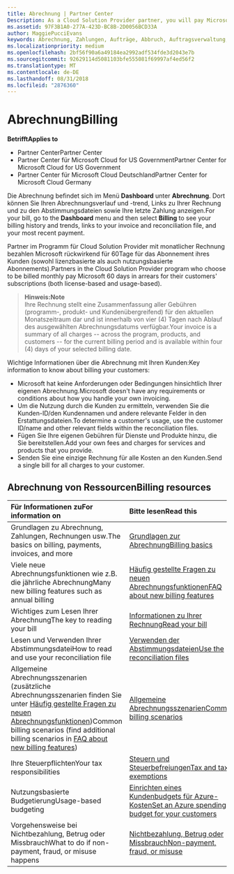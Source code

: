 ```yaml
---
title: Abrechnung | Partner Center
Description: As a Cloud Solution Provider partner, you will pay Microsoft 60 days in arrears for the license-based and usage-based subscriptions of your customers.
ms.assetid: 97F3B1A0-277A-423D-BC8B-2D0056BCD33A
author: MaggiePucciEvans
keywords: Abrechnung, Zahlungen, Aufträge, Abbruch, Auftragsverwaltung, Nichtbezahlung, Betrug, Missbrauch, Steuern, Steuerbefreiungen, Abstimmungsdateien, Abstimmungsdatei
ms.localizationpriority: medium
ms.openlocfilehash: 2bf56f90a6a49184ea2992adf534fde3d2043e7b
ms.sourcegitcommit: 92629114d5081103bfe555081f69997af4ed56f2
ms.translationtype: MT
ms.contentlocale: de-DE
ms.lasthandoff: 08/31/2018
ms.locfileid: "2876360"
---
```

# <a name="billing"></a><span data-ttu-id="b46db-103">Abrechnung</span><span class="sxs-lookup"><span data-stu-id="b46db-103">Billing</span></span>

**<span data-ttu-id="b46db-104">Betrifft</span><span class="sxs-lookup"><span data-stu-id="b46db-104">Applies to</span></span>**

-  <span data-ttu-id="b46db-105">Partner Center</span><span class="sxs-lookup"><span data-stu-id="b46db-105">Partner Center</span></span>
-  <span data-ttu-id="b46db-106">Partner Center für Microsoft Cloud for US Government</span><span class="sxs-lookup"><span data-stu-id="b46db-106">Partner Center for Microsoft Cloud for US Government</span></span>
-  <span data-ttu-id="b46db-107">Partner Center für Microsoft Cloud Deutschland</span><span class="sxs-lookup"><span data-stu-id="b46db-107">Partner Center for Microsoft Cloud Germany</span></span>

<span data-ttu-id="b46db-108">Die Abrechnung befindet sich im Menü **Dashboard** unter **Abrechnung**. Dort können Sie Ihren Abrechnungsverlauf und -trend, Links zu Ihrer Rechnung und zu den Abstimmungsdateien sowie Ihre letzte Zahlung anzeigen.</span><span class="sxs-lookup"><span data-stu-id="b46db-108">For your bill, go to the **Dashboard** menu and then select **Billing** to see your billing history and trends, links to your invoice and reconciliation file, and your most recent payment.</span></span>

<span data-ttu-id="b46db-109">Partner im Programm für Cloud Solution Provider mit monatlicher Rechnung bezahlen Microsoft rückwirkend für 60Tage für das Abonnement ihres Kunden (sowohl lizenzbasierte als auch nutzungsbasierte Abonnements).</span><span class="sxs-lookup"><span data-stu-id="b46db-109">Partners in the Cloud Solution Provider program who choose to be billed monthly pay Microsoft 60 days in arrears for their customers' subscriptions (both license-based and usage-based).</span></span>

>**<span data-ttu-id="b46db-110">Hinweis:</span><span class="sxs-lookup"><span data-stu-id="b46db-110">Note</span></span>**<br>
<span data-ttu-id="b46db-111">Ihre Rechnung stellt eine Zusammenfassung aller Gebühren (programm-, produkt- und Kundenübergreifend) für den aktuellen Monatszeitraum dar und ist innerhalb von vier (4) Tagen nach Ablauf des ausgewählten Abrechnungsdatums verfügbar.</span><span class="sxs-lookup"><span data-stu-id="b46db-111">Your invoice is a summary of all charges -- across the program, products, and customers -- for the current billing period and is available within four (4) days of your selected billing date.</span></span>

<span data-ttu-id="b46db-112">Wichtige Informationen über die Abrechnung mit Ihren Kunden:</span><span class="sxs-lookup"><span data-stu-id="b46db-112">Key information to know about billing your customers:</span></span>

-   <span data-ttu-id="b46db-113">Microsoft hat keine Anforderungen oder Bedingungen hinsichtlich Ihrer eigenen Abrechnung.</span><span class="sxs-lookup"><span data-stu-id="b46db-113">Microsoft doesn't have any requirements or conditions about how you handle your own invoicing.</span></span>
-   <span data-ttu-id="b46db-114">Um die Nutzung durch die Kunden zu ermitteln, verwenden Sie die Kunden-ID/den Kundennamen und andere relevante Felder in den Erstattungsdateien.</span><span class="sxs-lookup"><span data-stu-id="b46db-114">To determine a customer's usage, use the customer ID/name and other relevant fields within the reconciliation files.</span></span>
-   <span data-ttu-id="b46db-115">Fügen Sie Ihre eigenen Gebühren für Dienste und Produkte hinzu, die Sie bereitstellen.</span><span class="sxs-lookup"><span data-stu-id="b46db-115">Add your own fees and charges for services and products that you provide.</span></span>
-   <span data-ttu-id="b46db-116">Senden Sie eine einzige Rechnung für alle Kosten an den Kunden.</span><span class="sxs-lookup"><span data-stu-id="b46db-116">Send a single bill for all charges to your customer.</span></span>

## <a name="billing-resources"></a><span data-ttu-id="b46db-117">Abrechnung von Ressourcen</span><span class="sxs-lookup"><span data-stu-id="b46db-117">Billing resources</span></span>
|**<span data-ttu-id="b46db-118">Für Informationen zu</span><span class="sxs-lookup"><span data-stu-id="b46db-118">For information on</span></span>**   |**<span data-ttu-id="b46db-119">Bitte lesen</span><span class="sxs-lookup"><span data-stu-id="b46db-119">Read this</span></span>**    |
|:-----------------------------|:-----------------|
|<span data-ttu-id="b46db-120">Grundlagen zu Abrechnung, Zahlungen, Rechnungen usw.</span><span class="sxs-lookup"><span data-stu-id="b46db-120">The basics on billing, payments, invoices, and  more</span></span>   |[<span data-ttu-id="b46db-121">Grundlagen zur Abrechnung</span><span class="sxs-lookup"><span data-stu-id="b46db-121">Billing basics</span></span>](billing-basics.md)
|<span data-ttu-id="b46db-122">Viele neue Abrechnungsfunktionen wie z.B. die jährliche Abrechnung</span><span class="sxs-lookup"><span data-stu-id="b46db-122">Many new billing features such as annual billing</span></span>   |[<span data-ttu-id="b46db-123">Häufig gestellte Fragen zu neuen Abrechnungsfunktionen</span><span class="sxs-lookup"><span data-stu-id="b46db-123">FAQ about new billing features</span></span>](faq-about-new-billing-features.md)|
|<span data-ttu-id="b46db-124">Wichtiges zum Lesen Ihrer Abrechnung</span><span class="sxs-lookup"><span data-stu-id="b46db-124">The key to reading your bill</span></span>   |[<span data-ttu-id="b46db-125">Informationen zu Ihrer Rechnung</span><span class="sxs-lookup"><span data-stu-id="b46db-125">Read your bill</span></span>](read-your-bill.md)   |
|<span data-ttu-id="b46db-126">Lesen und Verwenden Ihrer Abstimmungsdatei</span><span class="sxs-lookup"><span data-stu-id="b46db-126">How to read and use your reconciliation file</span></span>   |[<span data-ttu-id="b46db-127">Verwenden der Abstimmungsdateien</span><span class="sxs-lookup"><span data-stu-id="b46db-127">Use the reconciliation files</span></span>](use-the-reconciliation-files.md)|
|<span data-ttu-id="b46db-128">Allgemeine Abrechnungsszenarien (zusätzliche Abrechnungsszenarien finden Sie unter [Häufig gestellte Fragen zu neuen Abrechnungsfunktionen](faq-about-new-billing-features.md))</span><span class="sxs-lookup"><span data-stu-id="b46db-128">Common billing scenarios (find additional billing scenarios in [FAQ about new billing features](faq-about-new-billing-features.md))</span></span>|[<span data-ttu-id="b46db-129">Allgemeine Abrechnungsszenarien</span><span class="sxs-lookup"><span data-stu-id="b46db-129">Common billing scenarios</span></span>](common-billing-scenarios.md)|
|<span data-ttu-id="b46db-130">Ihre Steuerpflichten</span><span class="sxs-lookup"><span data-stu-id="b46db-130">Your tax responsibilities</span></span>   | [<span data-ttu-id="b46db-131">Steuern und Steuerbefreiungen</span><span class="sxs-lookup"><span data-stu-id="b46db-131">Tax and tax exemptions</span></span>](tax-and-tax-exemptions.md)|
|<span data-ttu-id="b46db-132">Nutzungsbasierte Budgetierung</span><span class="sxs-lookup"><span data-stu-id="b46db-132">Usage-based budgeting</span></span>    |[<span data-ttu-id="b46db-133">Einrichten eines Kundenbudgets für Azure-Kosten</span><span class="sxs-lookup"><span data-stu-id="b46db-133">Set an Azure spending budget for your customers</span></span>](set-an-azure-spending-budget-for-your-customers.md)|
|<span data-ttu-id="b46db-134">Vorgehensweise bei Nichtbezahlung, Betrug oder Missbrauch</span><span class="sxs-lookup"><span data-stu-id="b46db-134">What to do if non-payment, fraud, or misuse happens</span></span>   |[<span data-ttu-id="b46db-135">Nichtbezahlung, Betrug oder Missbrauch</span><span class="sxs-lookup"><span data-stu-id="b46db-135">Non-payment, fraud, or misuse</span></span>](non-payment--fraud--or-misuse.md)|




















